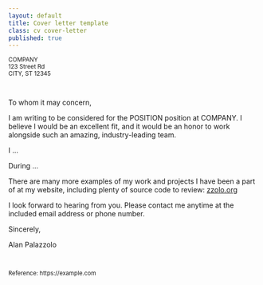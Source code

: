 ```yaml
---
layout: default
title: Cover letter template
class: cv cover-letter
published: true
---
```


<div>
<small>
COMPANY<br>
123 Street Rd<br>
CITY, ST 12345<br><br><br>
</small>
</div>

To whom it may concern,

I am writing to be considered for the POSITION position at COMPANY. I believe I would be an excellent fit, and it would be an honor to work alongside such an amazing, industry-leading team.

I ...

During ...

There are many more examples of my work and projects I have been a part of at my website, including plenty of source code to review: [zzolo.org](https://zzolo.org/)

I look forward to hearing from you. Please contact me anytime at the included email address or phone number.

Sincerely,

Alan Palazzolo

<div>
<small><br><br>
Reference: https://example.com
</small>
</div>
